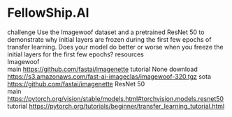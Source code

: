# FellowShip.AI
challenge	Use the Imagewoof dataset and a pretrained ResNet 50 to demonstrate why initial layers are frozen during the first few epochs of transfer learning. Does your model do better or worse when you freeze the initial layers for the first few epochs?
resources	
Imagewoof	
main	https://github.com/fastai/imagenette
tutorial	None
download	https://s3.amazonaws.com/fast-ai-imageclas/imagewoof-320.tgz
sota	https://github.com/fastai/imagenette
ResNet 50	
main	https://pytorch.org/vision/stable/models.html#torchvision.models.resnet50
tutorial	https://pytorch.org/tutorials/beginner/transfer_learning_tutorial.html
